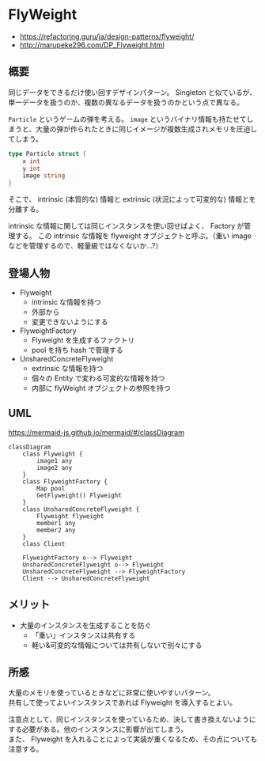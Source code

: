 
# FlyWeight

- https://refactoring.guru/ja/design-patterns/flyweight/
- http://marupeke296.com/DP_Flyweight.html

## 概要

同じデータをできるだけ使い回すデザインパターン。
Singleton と似ているが、単一データを扱うのか、複数の異なるデータを扱うのかという点で異なる。

`Particle` というゲームの弾を考える。
`image` というバイナリ情報も持たせてしまうと、大量の弾が作られたときに同じイメージが複数生成されメモリを圧迫してしまう。

```go
type Particle struct {
    x int
    y int
    image string
}
```

そこで、 intrinsic (本質的な) 情報と extrinsic (状況によって可変的な) 情報とを分離する。

intrinsic な情報に関しては同じインスタンスを使い回せばよく、 Factory が管理する。
この intrinsic な情報を flyweight オブジェクトと呼ぶ。（重い image などを管理するので、軽量級ではなくないか...?）

## 登場人物

- Flyweight
  - intrinsic な情報を持つ
  - 外部から
  - 変更できないようにする
- FlyweightFactory
  - Flyweight を生成するファクトリ
  - pool を持ち hash で管理する
- UnsharedConcreteFlyweight
  - extrinsic な情報を持つ
  - 個々の Entity で変わる可変的な情報を持つ
  - 内部に flyWeight オブジェクトの参照を持つ

## UML

https://mermaid-js.github.io/mermaid/#/classDiagram

```mermaid
classDiagram
    class Flyweight {
        image1 any
        image2 any
    }
    class FlyweightFactory {
        Map pool
        GetFlyweight() Flyweight
    }
    class UnsharedConcreteFlyweight {
        Flyweight flyweight
        member1 any
        member2 any
    }
    class Client

    FlyweightFactory o--> Flyweight
    UnsharedConcreteFlyweight o--> Flyweight
    UnsharedConcreteFlyweight --> FlyweightFactory
    Client --> UnsharedConcreteFlyweight
```

## メリット

- 大量のインスタンスを生成することを防ぐ
  - 「重い」インスタンスは共有する
  - 軽い&可変的な情報については共有しないで別々にする

## 所感

大量のメモリを使っているときなどに非常に使いやすいパターン。    
共有して使ってよいインスタンスであれば Flyweight を導入するとよい。

注意点として、同じインスタンスを使っているため、決して書き換えないようにする必要がある。他のインスタンスに影響が出てしまう。    
また、 Flyweight を入れることによって実装が重くなるため、その点についても注意する。

